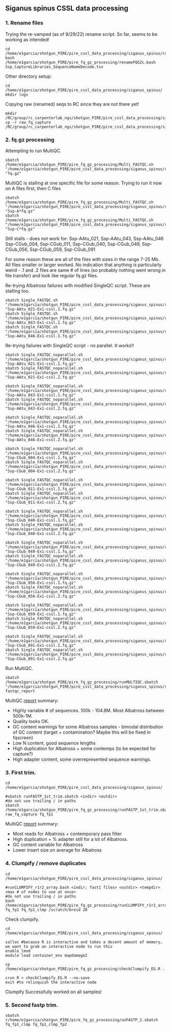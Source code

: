## Siganus spinus CSSL data processing

### 1. Rename files

Trying the re-vamped (as of 9/29/22) rename script. So far, seems to be working as intended!

```
cd /home/e1garcia/shotgun_PIRE/pire_cssl_data_processing/siganus_spinus/raw_fq_capture
bash /home/e1garcia/shotgun_PIRE/pire_fq_gz_processing/renameFQGZc.bash Ssp_CaptureLibraries_SequenceNameDecode.tsv
```

Other directory setup:
```
cd /home/e1garcia/shotgun_PIRE/pire_cssl_data_processing/siganus_spinus/
mkdir logs
```

Copying raw (renamed) seqs to RC since they are not there yet!

```
mkdir /RC/group/rc_carpenterlab_ngs/shotgun_PIRE/pire_cssl_data_processing/siganus_spinus
cp -r raw_fq_capture /RC/group/rc_carpenterlab_ngs/shotgun_PIRE/pire_cssl_data_processing/siganus_spinus
```

### 2. fq.gz processing

Attempting to run MultiQC.

```
sbatch /home/e1garcia/shotgun_PIRE/pire_fq_gz_processing/Multi_FASTQC.sh "/home/e1garcia/shotgun_PIRE/pire_cssl_data_processing/siganus_spinus/raw_fq_capture" "fq.gz"
```

MultiQC is stalling at one specific file for some reason. Trying to run it now on A files first, then C files

```
sbatch /home/e1garcia/shotgun_PIRE/pire_fq_gz_processing/Multi_FASTQC.sh "/home/e1garcia/shotgun_PIRE/pire_cssl_data_processing/siganus_spinus/raw_fq_capture" "Ssp-A*fq.gz"
sbatch /home/e1garcia/shotgun_PIRE/pire_fq_gz_processing/Multi_FASTQC.sh "/home/e1garcia/shotgun_PIRE/pire_cssl_data_processing/siganus_spinus/raw_fq_capture" "Ssp-C*fq.gz"
```

Still stalls - does not work for: 
Ssp-AAtu_021, Ssp-AAtu_043, Ssp-AAtu_046
Ssp-CGub_004, Ssp-CGub_011, Ssp-CGub_040, Ssp-CGub_049, Ssp-CGub_056, Ssp-CGub_059, Ssp-CGub_091

For some reason these are all of the files with sizes in the range 7-25 Mb. All files smaller or larger worked. No indication that anything is particularly weird - .1 and .2 files are same # of lines (so probably nothing went wrong in file transfer) and look like regular fq.gz files.

Re-trying Albatross failures with modified SingleQC script. These are stalling too.
```
sbatch Single_FASTQC.sh "/home/e1garcia/shotgun_PIRE/pire_cssl_data_processing/siganus_spinus/raw_fq_capture" "Ssp-AAtu_021-Ex1-cssl.1.fq.gz"
sbatch Single_FASTQC.sh "/home/e1garcia/shotgun_PIRE/pire_cssl_data_processing/siganus_spinus/raw_fq_capture" "Ssp-AAtu_043-Ex1-cssl.1.fq.gz"
sbatch Single_FASTQC.sh "/home/e1garcia/shotgun_PIRE/pire_cssl_data_processing/siganus_spinus/raw_fq_capture" "Ssp-AAtu_046-Ex1-cssl.1.fq.gz"
```

Re-trying failures with SingleQC script - no parallel. It works!!
```
sbatch Single_FASTQC_noparallel.sh "/home/e1garcia/shotgun_PIRE/pire_cssl_data_processing/siganus_spinus/raw_fq_capture" "Ssp-AAtu_021-Ex1-cssl.1.fq.gz"
sbatch Single_FASTQC_noparallel.sh "/home/e1garcia/shotgun_PIRE/pire_cssl_data_processing/siganus_spinus/raw_fq_capture" "Ssp-AAtu_021-Ex1-cssl.2.fq.gz"

sbatch Single_FASTQC_noparallel.sh "/home/e1garcia/shotgun_PIRE/pire_cssl_data_processing/siganus_spinus/raw_fq_capture" "Ssp-AAtu_043-Ex1-cssl.1.fq.gz"
sbatch Single_FASTQC_noparallel.sh "/home/e1garcia/shotgun_PIRE/pire_cssl_data_processing/siganus_spinus/raw_fq_capture" "Ssp-AAtu_043-Ex1-cssl.2.fq.gz"

sbatch Single_FASTQC_noparallel.sh "/home/e1garcia/shotgun_PIRE/pire_cssl_data_processing/siganus_spinus/raw_fq_capture" "Ssp-AAtu_046-Ex1-cssl.1.fq.gz"
sbatch Single_FASTQC_noparallel.sh "/home/e1garcia/shotgun_PIRE/pire_cssl_data_processing/siganus_spinus/raw_fq_capture" "Ssp-AAtu_046-Ex1-cssl.2.fq.gz"

sbatch Single_FASTQC_noparallel.sh "/home/e1garcia/shotgun_PIRE/pire_cssl_data_processing/siganus_spinus/raw_fq_capture" "Ssp-CGub_004-Ex1-cssl.1.fq.gz"
sbatch Single_FASTQC_noparallel.sh "/home/e1garcia/shotgun_PIRE/pire_cssl_data_processing/siganus_spinus/raw_fq_capture" "Ssp-CGub_004-Ex1-cssl.2.fq.gz"

sbatch Single_FASTQC_noparallel.sh "/home/e1garcia/shotgun_PIRE/pire_cssl_data_processing/siganus_spinus/raw_fq_capture" "Ssp-CGub_011-Ex1-cssl.1.fq.gz"
sbatch Single_FASTQC_noparallel.sh "/home/e1garcia/shotgun_PIRE/pire_cssl_data_processing/siganus_spinus/raw_fq_capture" "Ssp-CGub_011-Ex1-cssl.2.fq.gz"

sbatch Single_FASTQC_noparallel.sh "/home/e1garcia/shotgun_PIRE/pire_cssl_data_processing/siganus_spinus/raw_fq_capture" "Ssp-CGub_040-Ex1-cssl.1.fq.gz"
sbatch Single_FASTQC_noparallel.sh "/home/e1garcia/shotgun_PIRE/pire_cssl_data_processing/siganus_spinus/raw_fq_capture" "Ssp-CGub_040-Ex1-cssl.2.fq.gz"

sbatch Single_FASTQC_noparallel.sh "/home/e1garcia/shotgun_PIRE/pire_cssl_data_processing/siganus_spinus/raw_fq_capture" "Ssp-CGub_049-Ex1-cssl.1.fq.gz"
sbatch Single_FASTQC_noparallel.sh "/home/e1garcia/shotgun_PIRE/pire_cssl_data_processing/siganus_spinus/raw_fq_capture" "Ssp-CGub_049-Ex1-cssl.2.fq.gz"

sbatch Single_FASTQC_noparallel.sh "/home/e1garcia/shotgun_PIRE/pire_cssl_data_processing/siganus_spinus/raw_fq_capture" "Ssp-CGub_056-Ex1-cssl.1.fq.gz"
sbatch Single_FASTQC_noparallel.sh "/home/e1garcia/shotgun_PIRE/pire_cssl_data_processing/siganus_spinus/raw_fq_capture" "Ssp-CGub_056-Ex1-cssl.2.fq.gz"

sbatch Single_FASTQC_noparallel.sh "/home/e1garcia/shotgun_PIRE/pire_cssl_data_processing/siganus_spinus/raw_fq_capture" "Ssp-CGub_059-Ex1-cssl.1.fq.gz"
sbatch Single_FASTQC_noparallel.sh "/home/e1garcia/shotgun_PIRE/pire_cssl_data_processing/siganus_spinus/raw_fq_capture" "Ssp-CGub_059-Ex1-cssl.2.fq.gz"

sbatch Single_FASTQC_noparallel.sh "/home/e1garcia/shotgun_PIRE/pire_cssl_data_processing/siganus_spinus/raw_fq_capture" "Ssp-CGub_091-Ex1-cssl.1.fq.gz"
sbatch Single_FASTQC_noparallel.sh "/home/e1garcia/shotgun_PIRE/pire_cssl_data_processing/siganus_spinus/raw_fq_capture" "Ssp-CGub_091-Ex1-cssl.2.fq.gz"
```

Run MultiQC.

```
sbatch /home/e1garcia/shotgun_PIRE/pire_fq_gz_processing/runMULTIQC.sbatch "/home/e1garcia/shotgun_PIRE/pire_cssl_data_processing/siganus_spinus/raw_fq_capture" fastqc_report
```

MultiQC [report](https://github.com/philippinespire/pire_cssl_data_processing/blob/main/siganus_spinus/raw_fq_capture/fastqc_report.html) summary:
* Highly variable # of sequences. 100k - 104.8M. Most Albatross between 500k-1M.
* Quality looks OK.
* GC content warnings for some Albatross samples - bimodal distribution of GC content (target + contamination? Maybe this will be fixed in fqscreen) 
* Low N content, good sequence lengths
* High duplication for Albatross + some contemps (to be expected for capture?)
* High adapter content, some overrepresented sequence warnings.

### 3. First trim.

```
cd /home/e1garcia/shotgun_PIRE/pire_cssl_data_processing/siganus_spinus/

#sbatch runFASTP_1st_trim.sbatch <indir> <outdir>
#do not use trailing / in paths
sbatch /home/e1garcia/shotgun_PIRE/pire_fq_gz_processing/runFASTP_1st_trim.sbatch raw_fq_capture fq_fp1
```

MultiQC [report](https://github.com/philippinespire/pire_cssl_data_processing/blob/main/siganus_spinus/fq_fp1/1st_fastp_report.html) summary:
* Most reads for Albatross + contemporary pass filter
* High duplication + % adapter still for a lot of Albatross.
* GC content variable for Albatross
* Lower insert size on average for Albatross

### 4. Clumpify / remove duplicates

```
cd /home/e1garcia/shotgun_PIRE/pire_cssl_data_processing/siganus_spinus/

#runCLUMPIFY_r1r2_array.bash <indir; fast1 files> <outdir> <tempdir> <max # of nodes to use at once>
#do not use trailing / in paths
bash /home/e1garcia/shotgun_PIRE/pire_fq_gz_processing/runCLUMPIFY_r1r2_array.bash fq_fp1 fq_fp1_clmp /scratch/breid 20
```

Check clumpify.

```
cd /home/e1garcia/shotgun_PIRE/pire_cssl_data_processing/siganus_spinus/

salloc #because R is interactive and takes a decent amount of memory, we want to grab an interactive node to run this
enable_lmod
module load container_env mapdamage2

cp /home/e1garcia/shotgun_PIRE/pire_fq_gz_processing/checkClumpify_EG.R .

crun R < checkClumpify_EG.R --no-save
exit #to relinquish the interactive node
```

Clumpify Successfully worked on all samples!

### 5. Second fastp trim.

```
sbatch r/home/e1garcia/shotgun_PIRE/pire_fq_gz_processing/unFASTP_2.sbatch fq_fp1_clmp fq_fp1_clmp_fp2
```
